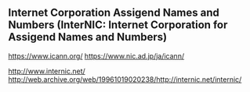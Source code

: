 ## Internet Corporation Assigend Names and Numbers (InterNIC: Internet Corporation for Assigend Names and Numbers)
https://www.icann.org/
https://www.nic.ad.jp/ja/icann/

http://www.internic.net/
http://web.archive.org/web/19961019020238/http://internic.net/internic/

